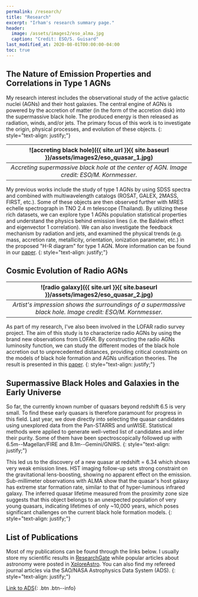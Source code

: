 ```yaml
---
permalink: /research/
title: "Research"
excerpt: "Irham's research summary page."
header:
  image: /assets/images2/eso_alma.jpg
  caption: "Credit: ESO/S. Guisard"
last_modified_at: 2020-08-01T00:00:00-04:00
toc: true
---
```


## The Nature of Emission Properties and Correlations in Type 1 AGNs

My research interest includes the observational study of the active galactic nuclei (AGNs) and their host galaxies. The central engine of AGNs is powered by the accretion of matter (in the form of the accretion disk) into the supermassive black hole. The produced energy is then released as radiation, winds, and/or jets. The primary focus of this work is to investigate the origin, physical processes, and evolution of these objects.
{: style="text-align: justify;"}

| ![accreting black hole]({{ site.url }}{{ site.baseurl }}/assets/images2/eso_quasar_1.jpg) |
|:--:| 
| *Accreting supermassive black hole at the center of AGN. Image credit: ESO/M. Kornmesser.* |

My previous works include the study of type 1 AGNs by using SDSS spectra and combined with multiwavelength catalogs (ROSAT, GALEX, 2MASS, FIRST, etc.). Some of these objects are then observed further with MRES echelle spectrograph in TNO 2.4 m telescope (Thailand). By utilizing these rich datasets, we can explore type 1 AGNs population statistical properties and understand the physics behind emission lines (i.e. the Baldwin effect and eigenvector 1 correlation). We can also investigate the feedback mechanism by radiation and jets, and examined the physical trends (e.g. mass, accretion rate, metallicity, orientation, ionization parameter, etc.) in the proposed "H-R diagram" for type 1 AGN. More information can be found in our [paper](https://onlinelibrary.wiley.com/doi/full/10.1002/asna.202013697).
{: style="text-align: justify;"}

## Cosmic Evolution of Radio AGNs

| ![radio galaxy]({{ site.url }}{{ site.baseurl }}/assets/images2/eso_quasar_2.jpg) | 
|:--:| 
| *Artist's impression shows the surroundings of a supermassive black hole. Image credit: ESO/M. Kornmesser.* |

As part of my research, I've also been involved in the LOFAR radio survey project. The aim of this study is to characterize radio AGNs by using the brand new observations from LOFAR. By constructing the radio AGNs luminosity function, we can study the different modes of the black hole accretion out to unprecedented distances, providing critical constraints on the models of black hole formation and AGNs unification theories. The result is presented in this [paper](https://iopscience.iop.org/article/10.1088/1742-6596/1231/1/012005).
{: style="text-align: justify;"}

## Supermassive Black Holes and Galaxies in the Early Universe

So far, the currently known number of quasars beyond redshift 6.5 is very small. To find these early quasars is therefore paramount for progress in this field. Last year, we dove directly into selecting the quasar candidates using unexplored data from the Pan-STARRS and unWISE. Statistical methods were applied to generate well-vetted list of candidates and infer their purity. Some of them have been spectroscopically followed up with 6.5m--Magellan/FIRE and 8.1m--Gemini/GNIRS. 
{: style="text-align: justify;"}

This led us to the discovery of a new quasar at redshift = 6.34 which shows very weak emission lines. HST imaging follow-up sets strong constraint on the gravitational lens-boosting, showing no apparent effect on the emission. Sub-millimeter observations with ALMA show that the quasar's host galaxy has extreme star formation rate, similar to that of hyper-luminous infrared galaxy. The inferred quasar lifetime measured from the proximity zone size suggests that this object belongs to an unexpected population of very young quasars, indicating lifetimes of only ~10,000 years, which poses significant challenges on the current black hole formation models.
{: style="text-align: justify;"}

## List of Publications

Most of my publications can be found through the links below. I usually store my scientific results in [ResearchGate](https://www.researchgate.net/profile/Irham_Andika/publications) while popular articles about astronomy were posted in [XploreAstro](https://xploreastro.wordpress.com/category/astrophysics/). You can also find my refereed journal articles via the SAO/NASA Astrophysics Data System (ADS).
{: style="text-align: justify;"}

[Link to ADS](https://ui.adsabs.harvard.edu/search/q=orcid%3A0000-0001-6102-9526&sort=date%20desc%2C%20bibcode%20desc&p_=0){: .btn .btn--info}
